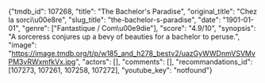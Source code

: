 {"tmdb_id": 107268, "title": "The Bachelor's Paradise", "original_title": "Chez la sorci\u00e8re", "slug_title": "the-bachelor-s-paradise", "date": "1901-01-01", "genre": ["Fantastique / Com\u00e9die"], "score": "4.9/10", "synopsis": "A sorceress conjures up a bevy of beauties for a bachelor to peruse.", "image": "https://image.tmdb.org/t/p/w185_and_h278_bestv2/uazGyWWDnmVSVMvPM3vRWxmfkVx.jpg", "actors": [], "comments": [], "recommandations_id": [107273, 107261, 107258, 107272], "youtube_key": "notfound"}